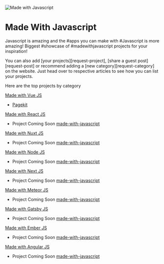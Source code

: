 ![Made with Javascript](https://madewithjavascript.club/Made-With-Javascript-Logo.png)

# Made With Javascript

Javascript is amazing and the #apps you can make with #Javascript is more amazing! Biggest #showcase of #madewithjavascript projects for your inspiration!

You can also add [your projects][request-project], [share a guest post][request-post] or recommend adding a [new category][request-category] on the website. Just head over to respective articles to see how you can list your projects.

Here are the top projects by category

[Made with Vue JS][made-with-vue-js]

- [Pagekit][pagekit]

[Made with React JS][made-with-react-js]

- Project Coming Soon [made-with-javascript]

[Made with Nuxt JS][made-with-nuxt-js]

- Project Coming Soon [made-with-javascript]

[Made with Node JS][made-with-node-js]

- Project Coming Soon [made-with-javascript]

[Made with Next JS][made-with-next-js]

- Project Coming Soon [made-with-javascript]

[Made with Meteor JS][made-with-meteor-js]

- Project Coming Soon [made-with-javascript]

[Made with Gatsby JS][made-with-gatsby-js]

- Project Coming Soon [made-with-javascript]

[Made with Ember JS][made-with-ember-js]

- Project Coming Soon [made-with-javascript]

[Made with Angular JS][made-with-angular-js]

- Project Coming Soon [made-with-javascript]

[made-with-vue-js]: https://madewithjavascript.club/categories/vue-js "Made with Vue JS"
[made-with-react-js]: https://madewithjavascript.club/categories/react-js "Made with React JS"
[made-with-nuxt-js]: https://madewithjavascript.club/categories/nuxt-js "Made with Nuxt JS"
[made-with-node-js]: https://madewithjavascript.club/categories/node-js "Made with Node JS"
[made-with-next-js]: https://madewithjavascript.club/categories/next-js "Made with Next JS"
[made-with-meteor-js]: https://madewithjavascript.club/categories/meteor-js "Made with Meteor JS"
[made-with-gatsby-js]: https://madewithjavascript.club/categories/gatsby-js "Made with Gatsby JS"
[made-with-ember-js]: https://madewithjavascript.club/categories/ember-js "Made with Ember JS"
[made-with-angular-js]: https://madewithjavascript.club/categories/angular-js "Made with Angular JS"
[made-with-vue-js]: https://madewithjavascript.club/categories/vue-js "Made with Vue JS"
[made-with-react-js]: https://madewithjavascript.club/categories/react-js "Made with React JS"
[made-with-nuxt-js]: https://madewithjavascript.club/categories/nuxt-js "Made with Nuxt JS"
[made-with-node-js]: https://madewithjavascript.club/categories/node-js "Made with Node JS"
[made-with-next-js]: https://madewithjavascript.club/categories/next-js "Made with Next JS"
[made-with-meteor-js]: https://madewithjavascript.club/categories/meteor-js "Made with Meteor JS"
[made-with-gatsby-js]: https://madewithjavascript.club/categories/gatsby-js "Made with Gatsby JS"
[made-with-ember-js]: https://madewithjavascript.club/categories/ember-js "Made with Ember JS"
[made-with-angular-js]: https://madewithjavascript.club/categories/angular-js "Made with Angular JS"
[made-with-javascript]: https://madewithjavascript.club/ "Made with Javscript Club"
[pagekit]: /pagekit-made-with-vue-js-showcase.md "Pagekit | Made with Vue JS"
